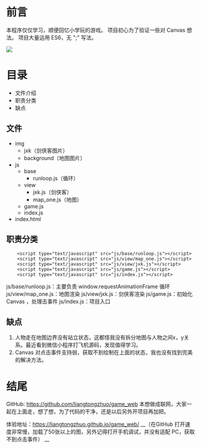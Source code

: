 # __前言__
本程序仅仅学习，顺便回忆小学玩的游戏。
项目初心为了验证一些对 Canvas 想法。
项目大量运用 ES6，无 ";" 写法。

<img src="http://ac-2my9ah1h.clouddn.com/6ad02577c3d0b0d6978b.gif">

# __目录__
- 文件介绍
- 职责分类
- 缺点

## __文件__
- img
  - jxk（剑侠客图片）
  - background（地图图片）
- js
  - base
    - runloop.js（循环）
  - view
    - jxk.js（剑侠客）
    - map_one.js（地图）
  - game.js 
  - index.js 
- index.html

## __职责分类__
```
    <script type="text/javascript" src="js/base/runloop.js"></script>
    <script type="text/javascript" src="js/view/map_one.js"></script>
    <script type="text/javascript" src="js/view/jxk.js"></script>
    <script type="text/javascript" src="js/game.js"></script>
    <script type="text/javascript" src="js/index.js"></script>
```
js/base/runloop.js：主要负责 window.requestAnimationFrame 循环
js/view/map_one.js：地图渲染
js/view/jxk.js：剑侠客渲染
js/game.js：初始化 Canvas ，处理击事件
js/index.js：项目入口

## __缺点__
1. 人物走在地图边界没有站立状态，这都怪我没有拆分地图与人物之间x，y关系。最近看到微信小程序打飞机源码，发现值得学习。
2. Canvas 对点击事件支持弱，获取不到绘制在上面的状态，我也没有找到完美的解决方法。

# __结尾__
GitHub: https://github.com/liangtongzhuo/game_web
本想做成联网，大家一起在上面走，想了想，为了代码的干净，还是以后另外开项目再加把。

体验地址：https://liangtongzhuo.github.io/game_web/
__（在GitHub 打开速度非常慢，加载了50张以上的图，另外记得打开手机调试，并没有适配 PC，获取不到点击事件） __


